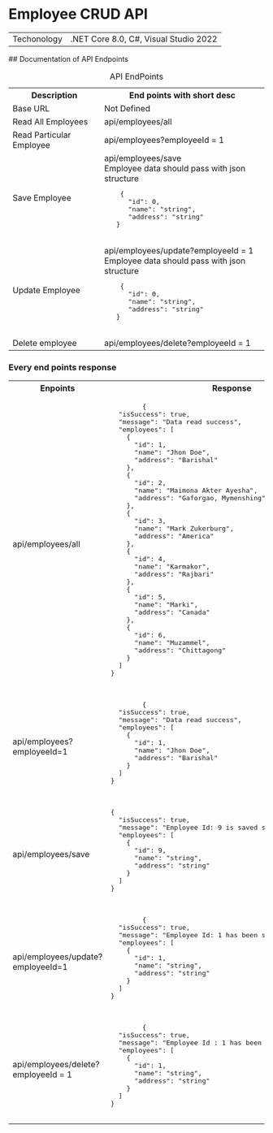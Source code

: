 # Employee CRUD API
<table>
  <tr>
  <td>Techonology</td>
  <td>.NET Core 8.0, C#, Visual Studio 2022</td>
</tr>
</table>
## Documentation of API Endpoints
<table>
  <caption>API EndPoints</caption>
  <tr>
    <th>Description</th>
    <th>End points with short desc</th>
  </tr>
  <tr>
    <td>Base URL</td>
    <td>Not Defined</td>
  </tr>
  <tr>
    <td>Read All Employees</td>
    <td>api/employees/all</td>
  </tr>
  <tr>
    <td>Read Particular Employee </td>
    <td>api/employees?employeeId = 1</td>
  </tr>
  <tr>
    <td>Save Employee</td>
    <td>api/employees/save <br>Employee data should pass with json structure <br>
  <pre>
    {
      "id": 0,
      "name": "string",
      "address": "string"
   }
  </pre>
</td>
  </tr>
  <tr>
    <td>Update Employee </td>
    <td>api/employees/update?employeeId = 1 <br>Employee data should pass with json structure <br>
  <pre>
    {
      "id": 0,
      "name": "string",
      "address": "string"
   }
  </pre>
    </td>
  </tr>
  <tr>
    <td>Delete employee </td>
    <td>api/employees/delete?employeeId = 1</td>
  </tr>
</table>
<h3>Every end points response</h3>
<table>
  <tr>
    <th>Enpoints</th>
    <th>Response</th>
  </tr>
  <tr>
    <td>
      api/employees/all
    </td>
    <td>
      <pre>
        {
  "isSuccess": true,
  "message": "Data read success",
  "employees": [
    {
      "id": 1,
      "name": "Jhon Doe",
      "address": "Barishal"
    },
    {
      "id": 2,
      "name": "Maimona Akter Ayesha",
      "address": "Gaforgao, Mymenshing"
    },
    {
      "id": 3,
      "name": "Mark Zukerburg",
      "address": "America"
    },
    {
      "id": 4,
      "name": "Karmakor",
      "address": "Rajbari"
    },
    {
      "id": 5,
      "name": "Marki",
      "address": "Canada"
    },
    {
      "id": 6,
      "name": "Muzammel",
      "address": "Chittagong"
    }
  ]
}
      </pre>
    </td>
  </tr>
  <tr>
    <td>api/employees?employeeId=1</td>
    <td>
      <pre>
        {
  "isSuccess": true,
  "message": "Data read success",
  "employees": [
    {
      "id": 1,
      "name": "Jhon Doe",
      "address": "Barishal"
    }
  ]
}
      </pre>
    </td>
  </tr>

   <tr>
    <td>api/employees/save</td>
    <td>
      <pre>
{
  "isSuccess": true,
  "message": "Employee Id: 9 is saved successfully",
  "employees": [
    {
      "id": 9,
      "name": "string",
      "address": "string"
    }
  ]
}
      </pre>
    </td>
  </tr>
  <tr>
    <td>
      api/employees/update?employeeId=1
    </td>
    <td>
      <pre>
        {
  "isSuccess": true,
  "message": "Employee Id: 1 has been successfully updated",
  "employees": [
    {
      "id": 1,
      "name": "string",
      "address": "string"
    }
  ]
}
      </pre>
    </td>
  </tr>
  <tr>
    <td>api/employees/delete?employeeId = 1</td>
    <td>
      <pre>
        {
  "isSuccess": true,
  "message": "Employee Id : 1 has been successfully deleted",
  "employees": [
    {
      "id": 1,
      "name": "string",
      "address": "string"
    }
  ]
}
      </pre>
    </td>
  </tr>
  
</table>
